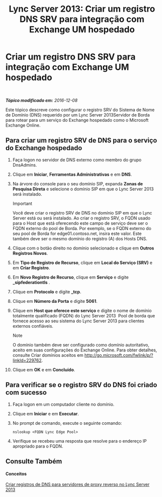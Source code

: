 ﻿---
title: 'Lync Server 2013: Criar um registro DNS SRV para integração com Exchange UM hospedado'
TOCTitle: Criar um registro DNS SRV para integração com Exchange UM hospedado
ms:assetid: 8ea590ae-58ea-4ca5-9853-e0708b3ea760
ms:mtpsurl: https://technet.microsoft.com/pt-br/library/Hh500728(v=OCS.15)
ms:contentKeyID: 49307421
ms.date: 12/10/2016
mtps_version: v=OCS.15
ms.translationtype: HT
---

# Criar um registro DNS SRV para integração com Exchange UM hospedado

 

_**Tópico modificado em:** 2016-12-08_

Este tópico descreve como configurar o registro SRV do Sistema de Nome de Domínio (DNS) requerido por um Lync Server 2013Servidor de Borda para rotear para um serviço do Exchange hospedado como o Microsoft Exchange Online.

## Para criar um registro SRV de DNS para o serviço do Exchange hospedado

1.  Faça logon no servidor de DNS externo como membro do grupo DnsAdmins.

2.  Clique em **Iniciar**, **Ferramentas Administrativas** e em **DNS**.

3.  Na árvore do console para o seu domínio SIP, expanda **Zonas de Pesquisa Direta** e selecione o domínio SIP em que o Lync Server 2013 será instalado.
    
    > [!IMPORTANT]  
    > Você deve criar o registro SRV de DNS no domínio SIP em que o Lync Server está ou será instalado. Ao criar o registro SRV, o FQDN usado para o Host que está oferecendo este campo de serviço deve ser o FQDN externo do pool de Borda. Por exemplo, se o FQDN externo do seu pool de Borda for edge01.contoso.net, insira este valor. Este também deve ser o mesmo domínio do registro (A) dos Hosts DNS.

4.  Clique com o botão direito no domínio selecionado e clique em **Outros Registros Novos**.

5.  Em **Tipo de Registro de Recurso**, clique em **Local do Serviço (SRV)** e em **Criar Registro**.

6.  Em **Novo Registro de Recurso**, clique em **Serviço** e digite **\_sipfederationtls** .

7.  Clique em **Protocolo** e digite **\_tcp**.

8.  Clique em **Número da Porta** e digite **5061**.

9.  Clique em **Host que oferece este serviço** e digite o nome de domínio totalmente qualificado (FQDN) do Lync Server 2013  Pool de borda que fornece acesso ao seu sistema do Lync Server 2013 para clientes externos confiáveis.
    
    > [!NOTE]  
    > O domínio também deve ser configurado como domínio autoritativo, aceito em suas configurações do Exchange Online. Para obter detalhes, consulte Criar domínios aceitos em <a href="http://go.microsoft.com/fwlink/p/?linkid=229762">http://go.microsoft.com/fwlink/p/?linkId=229762</a>.

10. Clique em **OK** e em **Concluído**.

## Para verificar se o registro SRV do DNS foi criado com sucesso

1.  Faça logon em um computador cliente no domínio.

2.  Clique em **Iniciar** e em **Executar**.

3.  No prompt de comando, execute o seguinte comando:
    
        nslookup <FQDN Lync Edge Pool>

4.  Verifique se recebeu uma resposta que resolve para o endereço IP apropriado para o FQDN.

## Consulte Também

#### Conceitos

[Criar registros de DNS para servidores de proxy reverso no Lync Server 2013](lync-server-2013-create-dns-records-for-reverse-proxy-servers.md)

